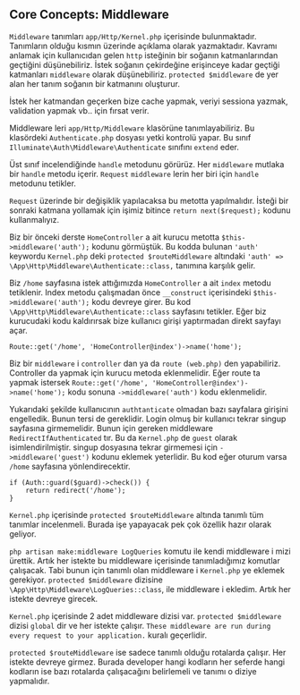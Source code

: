 ## Core Concepts: Middleware ##

`Middleware` tanımları `app/Http/Kernel.php` içerisinde bulunmaktadır.
Tanımların olduğu kısmın üzerinde açıklama olarak  yazmaktadır.
Kavramı anlamak için kullanıcıdan gelen `http` isteğinin bir soğanın katmanlarından geçtiğini düşünebiliriz.
İstek soğanın çekirdeğine erişinceye kadar geçtiği katmanları `middleware` olarak düşünebiliriz.
`protected $middleware` de yer alan her tanım soğanın bir katmanını oluşturur.

İstek her katmandan geçerken bize cache yapmak, veriyi sessiona yazmak, validation yapmak vb.. için fırsat verir.

Middleware leri `app/Http/Middleware` klasörüne tanımlayabiliriz. 
Bu klasördeki `Authenticate.php` dosyası yetki kontrolü yapar.
Bu sınıf `Illuminate\Auth\Middleware\Authenticate` sınıfını `extend` eder. 

Üst sınıf incelendiğinde `handle` metodunu görürüz.
Her `middleware` mutlaka bir `handle` metodu içerir. `Request` `middleware` lerin her biri için `handle` metodunu tetikler.

`Request` üzerinde bir değişiklik yapılacaksa bu metotta yapılmalıdır. 
İsteği bir sonraki katmana yollamak için işimiz bitince `return next($request);` kodunu kullanmalıyız.

Biz bir önceki derste `HomeController` a ait kurucu metotta `$this->middleware('auth');` kodunu görmüştük.
Bu kodda bulunan `'auth'` keywordu `Kernel.php` deki `protected $routeMiddleware` altındaki 
`'auth' => \App\Http\Middleware\Authenticate::class,` tanımına karşılık gelir.

Biz `/home` sayfasına istek attığımızda `HomeController` a ait `index` metodu tetiklenir.
Index metodu çalışmadan önce `__construct` içerisindeki `$this->middleware('auth');` kodu devreye girer.
Bu kod `\App\Http\Middleware\Authenticate::class` sayfasını tetikler.
Eğer biz kurucudaki kodu kaldırırsak bize kullanıcı girişi yaptırmadan direkt sayfayı açar. 

`Route::get('/home', 'HomeController@index')->name('home');`

Biz bir `middleware` i `controller` dan ya da `route (web.php)` den yapabiliriz. 
Controller da yapmak için kurucu metoda eklenmelidir.
Eğer route ta yapmak istersek `Route::get('/home', 'HomeController@index')->name('home');` kodu sonuna `->middleware('auth')` kodu eklenmelidir.

Yukarıdaki şekilde kullanıcının `authtanticate` olmadan bazı sayfalara girişini engelledik.
Bunun tersi de gereklidir. Login olmuş bir kullanıcı tekrar singup sayfasına girmemelidir.
Bunun için gereken middleware `RedirectIfAuthenticated` tır. Bu da `Kernel.php` de `guest` olarak isimlendirilmiştir.
singup dosyasına tekrar girmemesi için `->middleware('guest')` kodunu eklemek yeterlidir.
Bu kod eğer oturum varsa `/home` sayfasına yönlendirecektir.

```
if (Auth::guard($guard)->check()) {
    return redirect('/home');
}   
```

`Kernel.php` içerisinde `protected $routeMiddleware` altında tanımlı tüm tanımlar incelenmeli.
Burada işe yapayacak pek çok özellik hazır olarak geliyor.

`php artisan make:middleware LogQueries` komutu ile kendi middleware i mizi ürettik.
Artık her istekte bu middleware içerisinde tanımladığımız komutlar çalışacak.
Tabi bunun için tanımlı olan middleware i `Kernel.php` ye eklemek gerekiyor.
`protected $middleware` dizisine `\App\Http\Middleware\LogQueries::class`, ile middleware i ekledim.
Artık her istekte devreye girecek. 

`Kernel.php` içerisinde 2 adet middleware dizisi var. `protected $middleware` dizisi `global` dir ve her istekte çalışır.
`These middleware are run during every request to your application.` kuralı geçerlidir.


`protected $routeMiddleware` ise sadece tanımlı olduğu rotalarda çalışır. Her istekte devreye girmez.
Burada developer hangi kodların her seferde hangi kodların ise bazı rotalarda çalışacağını belirlemeli ve tanımı o diziye yapmalıdır.  